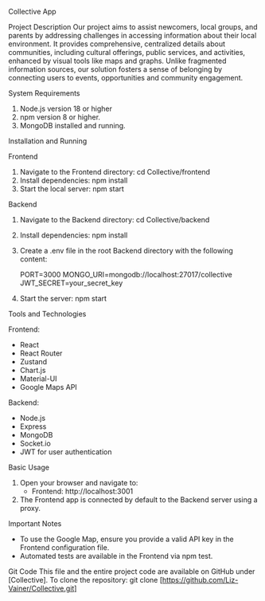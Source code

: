 Collective App

Project Description
Our project aims to assist newcomers, local groups, and parents by addressing challenges in accessing information about their local environment. It provides comprehensive, centralized details about communities, including cultural offerings, public services, and activities, enhanced by visual tools like maps and graphs. Unlike fragmented information sources, our solution fosters a sense of belonging by connecting users to events, opportunities and community engagement.

System Requirements
1. Node.js version 18 or higher 
2. npm version 8 or higher.
3. MongoDB installed and running.

Installation and Running

Frontend
1. Navigate to the Frontend directory:
   cd Collective/frontend
2. Install dependencies:
   npm install
3. Start the local server:
   npm start

Backend
1. Navigate to the Backend directory:
   cd Collective/backend
2. Install dependencies:
   npm install
3. Create a .env file in the root Backend directory with the following content:

   PORT=3000
   MONGO_URI=mongodb://localhost:27017/collective
   JWT_SECRET=your_secret_key

4. Start the server:
   npm start

Tools and Technologies

Frontend:
- React
- React Router
- Zustand
- Chart.js
- Material-UI
- Google Maps API

Backend:
- Node.js
- Express
- MongoDB
- Socket.io
- JWT for user authentication

Basic Usage
1. Open your browser and navigate to:
   - Frontend: http://localhost:3001
2. The Frontend app is connected by default to the Backend server using a proxy.

Important Notes
- To use the Google Map, ensure you provide a valid API key in the Frontend configuration file.
- Automated tests are available in the Frontend via npm test.

Git Code
This file and the entire project code are available on GitHub under [Collective].
To clone the repository:
git clone [https://github.com/Liz-Vainer/Collective.git]
